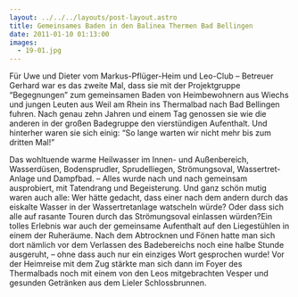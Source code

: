 ```yaml
---
layout: ../../../layouts/post-layout.astro
title: Gemeinsames Baden in den Balinea Thermen Bad Bellingen
date: 2011-01-10 01:13:00
images:
  - 19-01.jpg
---
```


Für Uwe und Dieter vom Markus-Pflüger-Heim und Leo-Club – Betreuer Gerhard war es das zweite Mal, dass sie mit der Projektgruppe “Begegnungen” zum gemeinsamen Baden von Heimbewohnern aus Wiechs und jungen Leuten aus Weil am Rhein ins Thermalbad nach Bad Bellingen fuhren. Nach genau zehn Jahren und einem Tag genossen sie wie die anderen in der großen Badegruppe den vierstündigen Aufenthalt. Und hinterher waren sie sich einig: “So lange warten wir nicht mehr bis zum dritten Mal!”

Das wohltuende warme Heilwasser im Innen- und Außenbereich, Wasserdüsen, Bodensprudler, Sprudelliegen, Strömungsoval, Wassertret-Anlage und Dampfbad. – Alles wurde nach und nach gemeinsam ausprobiert, mit Tatendrang und Begeisterung. Und ganz schön mutig waren auch alle: Wer hätte gedacht, dass einer nach dem andern durch das eiskalte Wasser in der Wassertretanlage watscheln würde? Oder dass sich alle auf rasante Touren durch das Strömungsoval einlassen würden?Ein tolles Erlebnis war auch der gemeinsame Aufenthalt auf den Liegestühlen in einem der Ruheräume. Nach dem Abtrocknen und Fönen hatte man sich dort nämlich vor dem Verlassen des Badebereichs noch eine halbe Stunde ausgeruht, – ohne dass auch nur ein einziges Wort gesprochen wurde! Vor der Heimreise mit dem Zug stärkte man sich dann im Foyer des Thermalbads noch mit einem von den Leos mitgebrachten Vesper und gesunden Getränken aus dem Lieler Schlossbrunnen.
